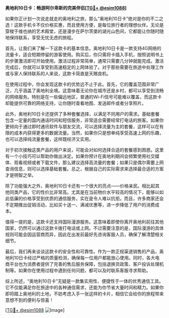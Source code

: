 **奥地利10日卡：畅游阿尔卑斯的完美伴侣[[TG💪+ @esim1088](https://t.me/s/esim1088)]**

如果你正计划一次说走就走的奥地利之旅，那么“奥地利10日卡”绝对是你的不二之选！这款手机卡不仅价格实惠，而且使用方便，是每位旅行者的理想伙伴。无论是穿梭于维也纳的艺术殿堂，还是漫步在萨尔茨堡的湖光山色间，它都能让你随时随地保持联系，享受无忧无虑的旅程。

首先，让我们来了解一下这款卡的基本信息。奥地利10日卡是一款支持4G网络的流量卡，适合短期停留的游客使用。购买后，你只需将卡插入手机，按照说明书上的步骤激活即可开始使用。激活过程非常简单，通常只需要几分钟就能完成。激活完成后，你就可以享受到高速稳定的上网体验了。对于那些需要在旅途中处理工作或与家人保持联系的人来说，这款卡简直是天赐良机。

在使用过程中，你会发现这款卡的优势远不止于此。首先，它的覆盖范围非常广泛，几乎涵盖了奥地利全境。这意味着无论你在城市还是乡村，都可以享受到流畅的网络服务。特别是在一些偏远地区，普通的Wi-Fi信号可能难以覆盖，而这款卡却能提供可靠的网络支持，让你随时查看地图、发送邮件或者分享照片。

此外，奥地利10日卡还提供了多种套餐选择，以满足不同用户的需求。基础套餐包含一定量的国内通话时间和短信服务，非常适合需要经常打电话的旅客。如果你更倾向于通过即时通讯软件与朋友交流，可以选择流量为主的套餐，这样可以在有限的成本内获得更多的数据流量。当然，如果你只是想单纯享受高速上网的乐趣，也可以选择纯流量套餐，这样既经济又实用。

对于初次接触这类产品的用户来说，可能会对如何选择合适的套餐感到困惑。这里有一个小技巧可以帮助你做出决定。如果你预计在奥地利期间会频繁使用社交媒体、观看视频或者下载文件，那么建议选择高流量的套餐；如果只是偶尔需要上网查询信息，则可以选择基础套餐。总之，根据自己的实际需求来选择最合适的方案才是明智之举。

除了功能强大之外，奥地利10日卡还有一个很大的亮点——价格亲民。相比起其他同类产品，它的性价比非常高。尤其是在当前物价水平较高的情况下，能够以如此低廉的价格享受到优质的通信服务，实在是令人难以抗拒。而且，许多商家还会不定期推出促销活动，比如买十送一、满减优惠等，进一步降低了用户的消费成本。

值得一提的是，这款卡还支持国际漫游服务。这意味着即使你离开奥地利前往其他国家，仍然可以通过这款卡拨打电话或上网。不过需要注意的是，国际漫游的具体规则可能会因运营商而异，因此在出发前最好先咨询客服人员，确保了解清楚相关细节。

最后，我们再来谈谈这款卡的安全性和可靠性。作为一款正规渠道销售的产品，奥地利10日卡经过严格的质量检测，确保每一位用户都能放心使用。同时，各大电商平台也为消费者提供了完善的售后服务保障，包括退换货政策、客户投诉处理机制等。如果你在使用过程中遇到任何问题，都可以及时联系客服寻求帮助。

综上所述，“奥地利10日卡”无疑是一款集实用性、便捷性于一体的优秀通信工具。它不仅能满足你在旅途中的各种通信需求，还能为你节省大量时间和精力。如果你即将踏上奥地利的土地，不妨考虑入手一张这样的卡片，相信它会给你的旅程带来意想不到的便利与惊喜！

[[TG💪+ @esim1088](https://t.me/s/esim1088) ![Image](https://i.postimg.cc/4NQfJmqS/Snipaste-2025-05-13-00-14-12.png)]